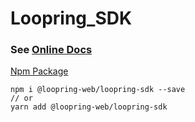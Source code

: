 # Loopring_SDK

### See [Online Docs](https://loopring.github.io/loopring_sdk/)
[Npm Package](https://www.npmjs.com/package/@loopring-web/loopring-sdk
)
```shell
npm i @loopring-web/loopring-sdk --save
// or
yarn add @loopring-web/loopring-sdk 
```